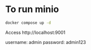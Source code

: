 # To run minio 


```bash
docker compose up -d
```

Access http://localhost:9001

username: admin
password: admin123